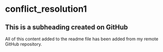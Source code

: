 # conflict_resolution1

 ## This is a subheading created on GitHub

  All of this content added to the readme file has been added from my remote GitHub repository.
